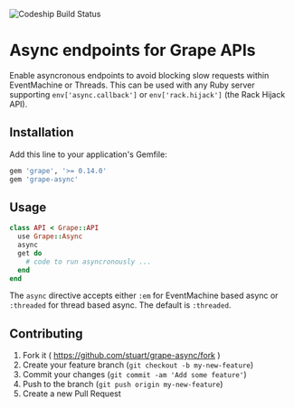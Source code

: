 ![Codeship Build Status](https://codeship.com/projects/db2a23e0-911c-0133-7e94-02f6f3a4e3c7/status?branch=master)

# Async endpoints for Grape APIs

Enable asyncronous endpoints to avoid blocking slow requests within EventMachine or Threads. 
This can be used with any Ruby server supporting `env['async.callback']` or
`env['rack.hijack']` (the Rack Hijack API).

## Installation

Add this line to your application's Gemfile:

```ruby
gem 'grape', '>= 0.14.0'
gem 'grape-async'
```

## Usage

```ruby
class API < Grape::API
  use Grape::Async
  async
  get do
    # code to run asyncronously ...
  end
end
```

The `async` directive accepts either `:em` for EventMachine based async or `:threaded` for thread based async. 
The default is `:threaded`.

## Contributing

1. Fork it ( https://github.com/stuart/grape-async/fork )
2. Create your feature branch (`git checkout -b my-new-feature`)
3. Commit your changes (`git commit -am 'Add some feature'`)
4. Push to the branch (`git push origin my-new-feature`)
5. Create a new Pull Request
